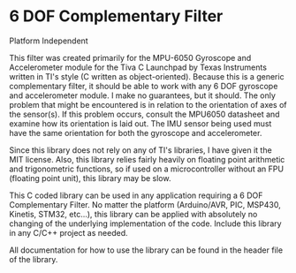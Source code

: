 6 DOF Complementary Filter
===============================================

Platform Independent

This filter was created primarily for the MPU-6050 Gyroscope and Accelerometer module for the
Tiva C Launchpad by Texas Instruments written in TI's style (C written as object-oriented).
Because this is a generic complementary filter, it should be able to work with any 6 DOF
gyroscope and accelerometer module. I make no guarantees, but it should. The only problem
that might be encountered is in relation to the orientation of axes of the sensor(s). If this
problem occurs, consult the MPU6050 datasheet and examine how its orientation is laid out.
The IMU sensor being used must have the same orientation for both the gyroscope and
accelerometer.

Since this library does not rely on any of TI's libraries, I have given it the MIT license.
Also, this library relies fairly heavily on floating point arithmetic and trigonometric
functions, so if used on a microcontroller without an FPU (floating point unit), this
library may be slow.

This C coded library can be used in any application requiring a 6 DOF Complementary Filter. 
No matter the platform (Arduino/AVR, PIC, MSP430, Kinetis, STM32, etc...), this library can 
be applied with absolutely no changing of the underlying implementation of the code. Include 
this library in any C/C++ project as needed.

All documentation for how to use the library can be found in the header file of the library.
